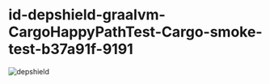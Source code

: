 # id-depshield-graalvm-CargoHappyPathTest-Cargo-smoke-test-b37a91f-9191

![depshield](https://dev1.dev.depshield.sonatype.org/badges/depshield-testing/id-depshield-graalvm-CargoHappyPathTest-Cargo-smoke-test-b37a91f-9191/depshield.svg)